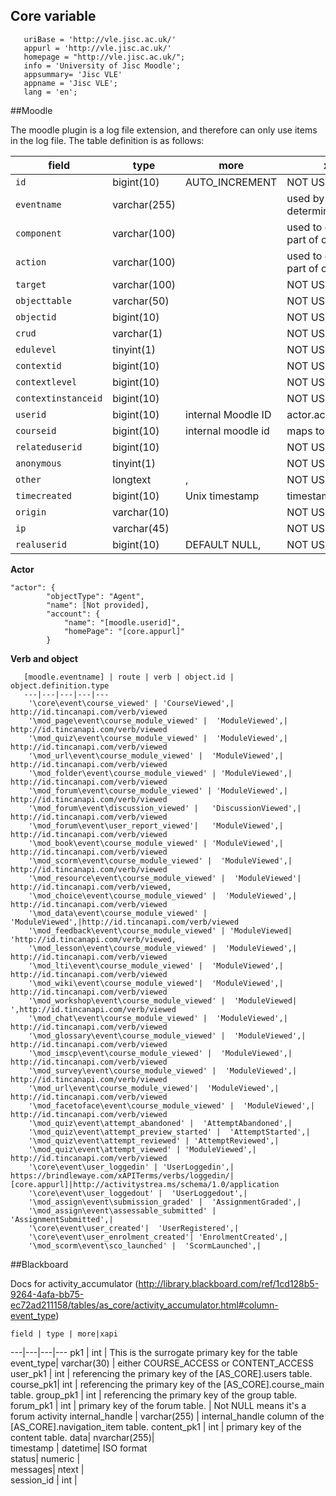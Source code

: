 ## Core variable
```
   uriBase = 'http://vle.jisc.ac.uk/'
   appurl = 'http://vle.jisc.ac.uk/'
   homepage = "http://vle.jisc.ac.uk/";
   info = 'University of Jisc Moodle';
   appsummary= 'Jisc VLE'
   appname = 'Jisc VLE';
   lang = 'en';
```

##Moodle

The moodle plugin is a log file extension, and therefore can only use items in the log file.  The table definition is as follows:


   field | type | more | xapi 
   ---|---|---|---
   `id` |bigint(10) |AUTO_INCREMENT | NOT USED
 `eventname`|  varchar(255) |  | used by plugin to determine verb
  `component`|  varchar(100)|  | used to construct part of object ID
  `action`|  varchar(100) |  | used to construct part of object ID
  `target`|  varchar(100)|  | NOT USED
  `objecttable` | varchar(50)|  | NOT USED
  `objectid` | bigint(10) | | NOT USED
  `crud` | varchar(1) | | NOT USED
  `edulevel` | tinyint(1) | | NOT USED
  `contextid`|  bigint(10)|  | NOT USED
  `contextlevel` | bigint(10)|  | NOT USED
  `contextinstanceid` | bigint(10)|  | NOT USED
  `userid` | bigint(10)|  internal Moodle ID| actor.account.name
  `courseid` | bigint(10) | internal moodle id | maps to courseid
  `relateduserid`|  bigint(10) |  | NOT USED
  `anonymous` | tinyint(1)|   | NOT USED
  `other`|  longtext| ,| NOT USED
  `timecreated` | bigint(10) | Unix timestamp | timestamp
  `origin`|  varchar(10)|  | NOT USED
  `ip` | varchar(45) |  | NOT USED
  `realuserid`|  bigint(10)|  DEFAULT NULL, | NOT USED

**Actor**
```
"actor": {
        "objectType": "Agent",
        "name": [Not provided],
        "account": {
            "name": "[moodle.userid]",
            "homePage": "[core.appurl]"
        }
```
**Verb and object**

       [moodle.eventname] | route | verb | object.id | object.definition.type
       ---|---|---|---|---
        '\core\event\course_viewed' | 'CourseViewed',| http://id.tincanapi.com/verb/viewed
        '\mod_page\event\course_module_viewed' |  'ModuleViewed',| http://id.tincanapi.com/verb/viewed
        '\mod_quiz\event\course_module_viewed' |  'ModuleViewed',| http://id.tincanapi.com/verb/viewed
        '\mod_url\event\course_module_viewed' |  'ModuleViewed',| http://id.tincanapi.com/verb/viewed
        '\mod_folder\event\course_module_viewed' | 'ModuleViewed',| http://id.tincanapi.com/verb/viewed
        '\mod_forum\event\course_module_viewed' | 'ModuleViewed',| http://id.tincanapi.com/verb/viewed
        '\mod_forum\event\discussion_viewed' |   'DiscussionViewed',| http://id.tincanapi.com/verb/viewed
        '\mod_forum\event\user_report_viewed'|   'ModuleViewed',| http://id.tincanapi.com/verb/viewed
        '\mod_book\event\course_module_viewed' | 'ModuleViewed',| http://id.tincanapi.com/verb/viewed
        '\mod_scorm\event\course_module_viewed' |  'ModuleViewed',| http://id.tincanapi.com/verb/viewed
        '\mod_resource\event\course_module_viewed' |  'ModuleViewed'| http://id.tincanapi.com/verb/viewed,
        '\mod_choice\event\course_module_viewed' |  'ModuleViewed',| http://id.tincanapi.com/verb/viewed
        '\mod_data\event\course_module_viewed' |  'ModuleViewed',|http://id.tincanapi.com/verb/viewed 
        '\mod_feedback\event\course_module_viewed' | 'ModuleViewed| 'http://id.tincanapi.com/verb/viewed,
        '\mod_lesson\event\course_module_viewed' |  'ModuleViewed',| http://id.tincanapi.com/verb/viewed
        '\mod_lti\event\course_module_viewed' |  'ModuleViewed',| http://id.tincanapi.com/verb/viewed
        '\mod_wiki\event\course_module_viewed'|  'ModuleViewed',| http://id.tincanapi.com/verb/viewed
        '\mod_workshop\event\course_module_viewed' |  'ModuleViewed| ',http://id.tincanapi.com/verb/viewed
        '\mod_chat\event\course_module_viewed' |  'ModuleViewed',| http://id.tincanapi.com/verb/viewed
        '\mod_glossary\event\course_module_viewed' |  'ModuleViewed',| http://id.tincanapi.com/verb/viewed
        '\mod_imscp\event\course_module_viewed' |  'ModuleViewed',| http://id.tincanapi.com/verb/viewed
        '\mod_survey\event\course_module_viewed' |  'ModuleViewed',| http://id.tincanapi.com/verb/viewed
        '\mod_url\event\course_module_viewed'|  'ModuleViewed',| http://id.tincanapi.com/verb/viewed
        '\mod_facetoface\event\course_module_viewed' |  'ModuleViewed',| http://id.tincanapi.com/verb/viewed
        '\mod_quiz\event\attempt_abandoned' |  'AttemptAbandoned',| 
        '\mod_quiz\event\attempt_preview_started' |  'AttemptStarted',| 
        '\mod_quiz\event\attempt_reviewed' | 'AttemptReviewed',| 
        '\mod_quiz\event\attempt_viewed' | 'ModuleViewed',| http://id.tincanapi.com/verb/viewed
        '\core\event\user_loggedin' | 'UserLoggedin',| https://brindlewaye.com/xAPITerms/verbs/loggedin/|[core.appurl]|http://activitystrea.ms/schema/1.0/application
        '\core\event\user_loggedout' |  'UserLoggedout',| 
        '\mod_assign\event\submission_graded' |  'AssignmentGraded',| 
        '\mod_assign\event\assessable_submitted' |  'AssignmentSubmitted',| 
        '\core\event\user_created'|  'UserRegistered',| 
        '\core\event\user_enrolment_created'| 'EnrolmentCreated',| 
        '\mod_scorm\event\sco_launched' |  'ScormLaunched',| 


##Blackboard

Docs for activity_accumulator
(http://library.blackboard.com/ref/1cd128b5-9264-4afa-bb75-ec72ad211158/tables/as_core/activity_accumulator.html#column-event_type)
    
    field | type | more|xapi
   ---|---|---|---
  pk1	  |  int		 |   This is the surrogate primary key for the table
  event_type| 	   varchar(30)	| 	either COURSE_ACCESS or CONTENT_ACCESS		
  user_pk1	|    int	| 	referencing the primary key of the [AS_CORE].users table. 
  course_pk1| 	int	|    referencing the primary key of the [AS_CORE].course_main table.
  group_pk1	 |   int	| 	referencing the primary key of the group table. 
  forum_pk1	 |   int	 |   primary key of the forum table. | Not NULL means it's a forum activity
  internal_handle	 |   varchar(255)	| internal_handle column of the [AS_CORE].navigation_item table. 
  content_pk1	 |   int	| 	primary key of the content table. 
  data| 	nvarchar(255)| 			
  timestamp	| datetime| ISO format	
  status| 	numeric	| 			
  messages| 	ntext	| 				
  session_id	| int	| 			

